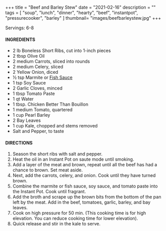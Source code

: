 +++
title = "Beef and Barley Stew"
date = "2021-02-16"
description = ""
tags = [
    "soup",
    "lunch",
    "dinner",
    "hearty",
    "beef",
    "instantpot",
    "pressurecooker",
    "barley"
]
thumbnail= "images/beefbarleystew.jpg"
+++

Servings: 6-8 <!--more-->

#### INGREDIENTS 

* 2 lb Boneless Short Ribs, cut into 1-inch pieces  
* 2 tbsp Olive Oil 
* 2 medium Carrots, sliced into rounds 
* 2 medium Celery, sliced
* 2 Yellow Onion, diced 
* ½ tsp Marmite or [Fish Sauce](https://amzn.to/3jMYZdj)
* 1 tsp Soy Sauce 
* 2 Garlic Cloves, minced 
* 1 tbsp Tomato Paste
* 1 qt Water
* 1 tbsp. Chicken Better Than Bouillon
* 1 medium Tomato, quartered 
* 1 cup Pearl Barley 
* 2 Bay Leaves 
* 1 cup Kale, chopped and stems removed 
* Salt and Pepper, to taste

#### DIRECTIONS 

1. Season the short ribs with salt and pepper. 
2. Heat the oil in an Instant Pot on saute mode until smoking. 
3. Add a layer of the meat and brown, repeat until all the beef has had a chance to brown. Set meat aside. 
4. Next, add the carrots, celery, and onion. Cook until they have turned brown. 
5. Combine the marmite or fish sauce, soy sauce, and tomato paste into the Instant Pot. Cook until fragrant. 
6. Add the broth and scrape up the brown bits from the bottom of the pan left by the meat. Add in the beef, tomatoes, garlic, barley, and bay leaves. 
7. Cook on high pressure for 50 min. (This cooking time is for high elevation. You can reduce cooking time for lower elevation). 
8. Quick release and stir in the kale to serve. 
